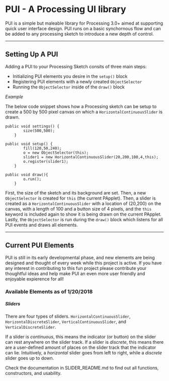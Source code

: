 # PUI -  A Processing UI library


PUI is a simple but maleable library for Processing 3.0+ aimed at supporting quick user interface design.  PUI runs on a basic synchornous flow and can be added to any processing sketch to introduce a new depth of control.
___

## Setting Up A PUI 
Adding a PUI to your Processing Sketch consits of three main steps:
 - Initializing PUI elements you desire in the `setup()` block
 - Registering PUI elements with a newly created `ObjectSelector`
 - Running the `ObjectSelector` inside of the `draw()` block
 
*Example*

The below code snippet shows how a Processing sketch can be setup to create a 500 by 500 pixel canvas on which a `HorizontalContinuousSlider` is drawn.

```
public void settings() {
    	size(500,500);
    }

public void setup() {
    	fill(120,50,240);
    	o = new ObjectSelector(this);
    	slider1 = new HorizontalContinuousSlider(20,200,100,4,this);
    	o.register(slider1);
    }

public void draw(){
    	o.run();
    } 
```
First, the size of the sketch and its background are set.  Then, a new `ObjectSelector` is created for `this` (the current PApplet).  Then, a slider is created as a `HorizontalContinuousSlider` with a location of (20,200) on the canvas, with a length of 100 and a button size of 4 pixels, and the `this` keyword is included again to show it is being drawn on the current PApplet.  Lastly, the `ObjectSelector` is run during the `draw()` block which listens for all PUI events and draws all elements.
___

## Current PUI Elements

PUI is still in its early developmental phase, and new elements are being designed and thought of every week while this project is active.  If you have any interest in contributing to this fun project please contribute your thoughtful ideas and help make PUI an even more user friendly and enjoyable expierence for all!

### Available Elements as of 1/20/2018

##### Sliders
There are four types of sliders.  `HorizontalContinuousSlider`, `HorizontalDiscreteSlider`, `VerticalContinuousSlider`, and `VerticalDiscreteSlider`.  

If a slider is *continuous*, this means the indicator (or button) on the slider can rest anywhere on the slider track.  If a slider is *discrete*, this means there are a user-defined amount of places on the slider track that the indicator can lie.  Intuitively, a *horizontal* slider goes from left to right, while a *discrete* slider goes up to down.  

Check the documentation in SLIDER_README.md to find out all functions, constructors, and usability.  

